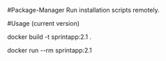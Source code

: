 #Package-Manager
Run installation scripts remotely.

#Usage
(current version)

docker build -t sprintapp:2.1 .

docker run --rm sprintapp:2.1